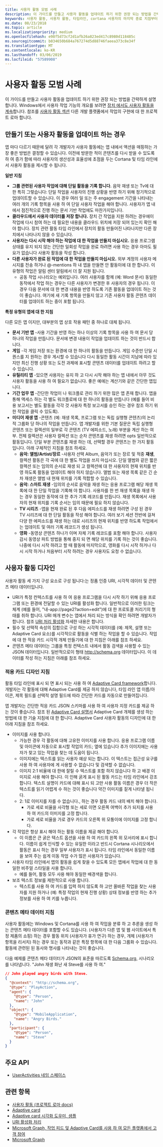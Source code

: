 ```yaml
---
title: 사용자 활동 모범 사례
description: 이 가이드를 만들고 사용자 활동을 업데이트 하기 위한 권장 되는 방법을 간략하게 설명 합니다.
keywords: 사용자 활동, 사용자 활동, 타임라인, cortana 사용자의 마지막 종료 지점부터 시작, cortana 내 마지막 종료 지점부터 시작, 프로젝트 로마
ms.date: 08/23/2018
ms.topic: article
ms.localizationpriority: medium
ms.openlocfilehash: e98f5d73cf2d1afb26a823ed417c8980d118485c
ms.sourcegitcommit: b034650b684a767274d5d88746faeea373c8e34f
ms.translationtype: MT
ms.contentlocale: ko-KR
ms.lasthandoff: 03/06/2019
ms.locfileid: "57589908"
---
```

# <a name="user-activities-best-practices"></a>사용자 활동 모범 사례

이 가이드를 만들고 사용자 활동을 업데이트 하기 위한 권장 되는 방법을 간략하게 설명 합니다. Windows에서 사용자 작업 기능의 개요를 보려면 [장치 에서도 사용자 활동을 계속](https://docs.microsoft.com/windows/uwp/launch-resume/useractivities)합니다. 참조를 [사용자 활동 섹션](https://docs.microsoft.com/windows/project-rome/user-activities/) 다른 개발 플랫폼에서 작업의 구현에 대 한 프로젝트 로마 합니다.

## <a name="when-to-create-or-update-user-activities"></a>만들기 또는 사용자 활동을 업데이트 하는 경우

앱 마다 다르기 때문에 달려 각 개발자가 사용자 활동에는 앱 내에서 액션을 매핑하는 가장 좋은 방법은 결정할 수 있습니다. 이전에 방문한 적이 콘텐츠를 다시 받을 수 있도록 하 여 증가 함에 따라 사용자의 생산성과 효율성에 초점을 두는 Cortana 및 타임 라인에서 사용자 활동을 제시할 수 됩니다.

**일반 지침**

* **그룹 관련된 사용자 작업에 대해 단일 활동을 기록 합니다.** 음악 재생 또는 Tv에 대 한 특히 그렇습니다: 단일 작업을 사용자의 진행 상황을 반영 하기 위해 정기적으로 업데이트할 수 있습니다. 이 경우 여러 일 또는 주 engagement 기간을 나타내는 여러 개의 기록 항목을 사용 하 여 단일 사용자 작업을 해야 합니다. 사용자가 앱 내에서 점진적으로 진행 하는 문서 기반 작업에도 마찬가지입니다.
* **클라우드에서 사용자 데이터를 저장 합니다.** 장치 간 작업을 지원 하려는 경우에이 작업에 다시 참여 하는 데 필요한 내용을 클라우드 위치에 저장 되어 있는지 확인 해야 합니다. 장치 관련 활동 타임 라인에서 장치의 활동 만들어진 나타나지만 다른 장치에서 나타나지 않을 수 있습니다.
* **사용자는 다시 시작 해야 하는 작업에 대 한 작업을 만들지 마십시오.** 응용 프로그램 상태를 유지 되지 않는 간단한 일회성 작업을 완료 하려면 사용 하는 경우 아마도 필요가 없습니다 사용자 활동을 작성 합니다.
* **다른 사용자가 완료 된 작업에 대 한 작업을 만들지 마십시오.** 외부 계정의 사용자 메시지를 전송 하거나 @-mentions 하 내 앱을 만들면 안 활동이에 대 한 합니다. 이 유형의 작업은 알림 센터 알림에서 더 잘 지원 됩니다.
  * 공동 작업 시나리오는 예외입니다. 여러 사용자를 함께 (예: Word 문서) 동일한 동작에서 작업 하는 경우는 다른 사용자가 변경한 후 사용자의 경우 됩니다. 이 경우 다음 문서에 대 한 변경 내용을 반영 하도록 기존 활동을 업데이트 하는 것이 좋습니다. 여기에 새 기록 항목을 만들지 않고 기존 사용자 활동 콘텐츠 데이터를 업데이트 하는 중이 포함 됩니다.

**특정 유형의 앱에 대 한 지침**

다른 모든 앱 이지만, 대부분의 앱 상호 작용 패턴 중 하나로 대체 됩니다.
* **문서 기반 앱** -사용 기간을 반영 하는 하나 이상의 기록 항목을 사용 하 여 문서 당 하나의 작업을 만듭니다. 문서에 변경 내용이 작업을 업데이트 하는 것이 반드시 합니다.
* **게임** -각 게임 저장 또는 환경에 대 한 하나의 활동을 만듭니다. 게임 수준만 단일 시퀀스를 지 원하는 경우 게시할 수 있습니다 다시 동일한 활동 시간이 지남에 따라 있지만 최신 진행 상황 또는 도전 과제에 표시할 콘텐츠 데이터를 업데이트 하려고 할 수 있습니다.
* **유틸리티 앱** -있으면 사용자는 유지 하 고 다시 시작 해야 하는 앱 내에서 아무 것도 사용자 활동을 사용 하 여 필요가 없습니다. 좋은 예에는 계산기와 같은 간단한 앱입니다.
* **기간 업무 앱** -간단한 작업이 나 워크플로 관리 하기 위한 많은 앱 존재 합니다. 앱을 통해 액세스 하는 각 별도 워크플로에 대 한 하나의 활동을 만듭니다 (예를 들어 비용 보고서는 별도 활동을 각각 것 사용자 특정 보고서를 승인 하는 경우 참조 하기 위한 작업을 클릭 수 있도록).
* **미디어 재생 앱** -콘텐츠 (예: 재생 목록, 프로그램 또는 독립 실행형 콘텐츠)의 논리적 그룹화 당 하나의 작업을 만듭니다. 앱 개발자를 위한 기본 질문은 독립 실행형 콘텐츠 또는 컬렉션의 일부로 각 콘텐츠 (TV 에피소드, 노래) 부분을 계산 하는 여부. 전체 컬렉션은 사용자 컬렉션 또는 순차 콘텐츠를 재생 하려면 opts 일반적으로 활동입니다. 단일 부분 콘텐츠를 재생 하는 데, 선택할 경우 콘텐츠는 한 가지 활동입니다. 아래 구체적인 지침을 참조 하세요.
  * **음악: 앨범/Artist/장르** -사용자 선택 Album, 음악가 또는 장르 및 적중 **재생**, 컬렉션 활동은 각 곡에 대 한 별도 작업을 쓰지 마십시오. 단일 앨범와 같은 짧은 컬렉션 또는 임의의 순서로 재생 되 고 컬렉션에 대 한 사용자의 현재 위치를 반영 하도록 활동을 업데이트 해야 하지 않습니다. 앨범 또는 재생 목록 같은 긴 순차 재생은 앨범 내 현재 위치를 기록 적합할 수 있습니다.
  * **음악: 스마트 재생** -임의의 순서로 음악을 재생 하는 응용 프로그램 해당 재생 목록에 대 한 단일 작업을 기록해 야 합니다. 사용자를 한 번 재생 목록을 재생 하는 경우 동일한 동작에 대 한 추가 기록 레코드를 만듭니다. 재생 목록에서 사용자의 현재 위치를 기록 순서는 임의 때문에 필요 하지 않습니다.
  * **TV 시리즈** -앱을 현재 완료 된 후 다음 에피소드를 재생 하려면 구성 된 경우 TV 시리즈에 대 한 단일 활동을 작성 해야 합니다. 여러 보기 세션 전반에 걸쳐 다양 한 에피소드를 재생 하는 대로 시리즈의 현재 위치를 반영 하도록 작업에서는 업데이트 및 여러 기록 레코드가 생성 됩니다.
  * **영화** -동영상 콘텐츠 하나가 이며 자체 기록 레코드를 포함 해야 합니다. 사용자 감시 동영상 파트 방법을 통해 중지 되 면 해당 위치를 기록 하는 것이 좋습니다. 나중에 다시 시작 하려고 할 때 활동에 마지막으로, 영화를 다시 시작 하거나 다시 시작 하거나 처음부터 시작 하려는 경우 사용자도 요청 수 없습니다.

## <a name="user-activity-design"></a>사용자 활동 디자인

사용자 활동 세 가지 구성 요소로 구성 됩니다:는 정품 인증 URI, 시각적 데이터 및 콘텐츠 메타 데이터입니다.
* URI가 특정 컨텍스트를 사용 하 여 응용 프로그램을 다시 시작 하기 위해 응용 프로그램 또는 환경에 전달할 수 있는 URI를 활성화 합니다. 일반적으로 이러한 링크는 체계 (예를 들어, "내-app://page2?action=edit")에 대 한 프로토콜 처리기의 형태를 취하 합니다. URI 매개 변수는 앱에서 처리 되는 방식을 확인 하려면 개발자가 합니다. 참조 [URI 처리 활성화](https://docs.microsoft.com/windows/uwp/launch-resume/handle-uri-activation) 자세한 내용은 합니다.
* 필수 및 선택적 속성의 집합으로 구성 하는 시각적 데이터를 (예: 제목, 설명 또는 Adaptive Card 요소)를 시각적으로 활동을 식별 하는 작업을 할 수 있습니다. 작업에 대 한 적응 카드 시각적 개체 만들기에 대 한 지침은 아래를 참조 하세요.
* 콘텐츠 메타 데이터는 그룹을 특정 컨텍스트 내에서 활동 검색을 사용할 수 있는 JSON 데이터입니다. 일반적으로이 형태 http://schema.org 데이터입니다. 이 데이터를 작성 하는 지침은 아래를 참조 하세요.

### <a name="adaptive-card-design-guidelines"></a>적응 카드 디자인 지침

활동 타임 라인에 표시 되 면 표시 되는 사용 하 여 [Adaptive Card framework](https://docs.microsoft.com/adaptive-cards/)합니다. 개발자는 각 활동에 대해 Adaptive Card를 제공 하지 않습니다, 타임 라인 앱 이름/아이콘, 제목 필드를 선택적 설명 필드에 따라 간단한 카드를 자동으로 만들어집니다. 

앱 개발자는 간단한 적응 카드 JSON 스키마를 사용 하 여 사용자 지정 카드를 제공 하는 것이 좋습니다. 참조 된 [Adaptive Card 설명서](https://docs.microsoft.com/adaptive-cards/authoring-cards/getting-started) Adaptive Card 개체를 생성 하는 방법에 대 한 기술 지침에 대 한 합니다. Adaptive Card 사용자 활동의 디자인에 대 한 아래 지침을 참조 하세요.
* 이미지를 사용 합니다.
  * 가능한 경우 각 활동에 대해 고유한 이미지를 사용 합니다. 응용 프로그램 이름 및 아이콘에 자동으로 표시할 작업의 카드; 옆에 있습니다 추가 이미지에는 사용자가 찾고 있는 작업을 찾는 데 도움이 됩니다.
  * 이미지에는 텍스트를 읽는 사용자 예상 되는 합니다. 이 텍스트는 접근성 요구를 사용 하 여 사용자에 게 사용할 수 없습니다 및 검색할 수 없습니다.
  * 이미지 2:1 비율에 대 한에 잘릴 수 텍스트를 포함 하지 않습니다 하 고 배경 이미지로 사용 해야 합니다. 이 인해 굵게 표시 된 활동 카드는 타임 라인에서 강조 합니다. 텍스트 설명이 카드에 대해 표시 되 고만 사용 활동 이름은 경우 더 작은 텍스트를 읽기 어렵게 수 하는 것이 좋습니다 약간 이미지를 짙게 나타낼 됩니다.
  * 2: 1로 이미지를 자를 수 없습니다., 하는 경우 활동 카드 내의 배치 해야 합니다.  
    * 가로 세로 비율을 사각형 또는 세로 이면 오른쪽 여백이 추가 되지를 사용 하 여 카드의 이미지를 고정 합니다.
    * 가로 세로 비율을 가로 경우 카드의 오른쪽 위 모퉁이에 이미지를 고정 합니다.
* 각 작업은 항상 표시 해야 하는 활동 이름을 제공 해야 합니다.
  * 이 이름은 큰 굵은 텍스트 옵션을 사용 하 여 카드의 왼쪽 위 모서리에 표시 합니다. 이름이 쉽게 인식할 수 있는 유일한 이라고 반드시 Cortana 시나리오에서 활동은 표시 하는 경우 일부 사용자가 표시 됩니다. 타임 라인에서 동일한 이름을 보여 주는 쉽게 이동 작업 수가 많은 사용자가 있습니다.
* 사용자 타임 라인에서 앱의 활동을 쉽게 찾을 수 있도록 모든 앱에서 작업에 대 한 동일한 비주얼 스타일을 사용 합니다.
  * 예를 들어, 활동 모두 사용 해야 동일한 배경색을 합니다.
* 보조 텍스트 정보를 제한적으로 사용 합니다. 
  * 텍스트를 사용 하 여 카드를 입력 하지 않도록 하 고만 올바른 작업을 찾는 사용자를 지원 하거나 (예: 특정 작업의 현재 진행 상황) 상태 정보를 반영 하는 추가 정보를 사용 하 여 키를 누릅니다.

### <a name="content-metadata-guidelines"></a>콘텐츠 메타 데이터 지침

사용자 활동에는 Windows 및 Cortana를 사용 하 여 작업을 분류 하 고 추론을 생성 하는 콘텐츠 메타 데이터를 포함할 수도 있습니다. (사용자가 다른 앱 및 웹 사이트에서 특정 제품의 쇼핑) 하는 경우 활동 위치 (사용자가 휴가 연구) 하는 경우, 개체 (사용자가 항목을 리서치) 하는 경우 또는 동작과 같은 특정 항목에 대 한 다음 그룹화 수 있습니다. 활동에 관련된 된 동사와 명사를 나타내는 것이 좋습니다. 

다음 예제를 콘텐츠 메타 데이터가 JSON의 표준을 따르도록 [Schema.org](https://schema.org/), 시나리오를 나타냅니다. "John 재생 화난 새 Steve를 사용 하 여."

```json
// John played angry birds with Steve.
{
  "@context": "http://schema.org",
  "@type": "PlayAction",
  "agent": {
    "@type": "Person",
    "name": "John"
  },
  "object": {
    "@type": "MobileApplication",
    "name": "Angry Birds."
  },
  "participant": {
    "@type": "Person",
    "name": "Steve"
  }
}
```

## <a name="key-apis"></a>주요 API

* [UserActivities 네임 스페이스](https://docs.microsoft.com/uwp/api/windows.applicationmodel.useractivities)

## <a name="related-topics"></a>관련 항목

* [사용자 활동 (프로젝트 로마 docs)](https://docs.microsoft.com/windows/project-rome/user-activities/)
* [Adaptive card](https://docs.microsoft.com/adaptive-cards/)
* [Adaptive card 시각화 도우미, 샘플](https://adaptivecards.io/)
* [URI 활성화 처리](https://docs.microsoft.com/windows/uwp/launch-resume/handle-uri-activation)
* [Microsoft Graph, 작업 피드 및 Adaptive Card를 사용 하 여 모든 플랫폼에서 고객 참여](https://channel9.msdn.com/Events/Connect/2017/B111)
* [Microsoft Graph](https://developer.microsoft.com/graph/)
